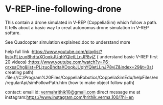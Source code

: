 # V-REP-line-following-drone
This contain a drone simulated in V-REP (CoppeliaSim) which follow a path. 
It tells about a basic way to creat autonomus drone simulation in V-REP softare.

See Quadcopter simulation explained.doc to understand more

help full link :https://www.youtube.com/playlist?list=PLjzuoBhdtaXOoqkJUqhYQletLLnJP8vjZ ( understand basic V-REP first 20 videos)
               :https://www.youtube.com/watch?v=P6-qrxsaChg&list=PLjzuoBhdtaXOoqkJUqhYQletLLnJP8vjZ&index=29&t=0s( creating path)
               :file:///C:/Program%20Files/CoppeliaRobotics/CoppeliaSimEdu/helpFiles/en/regularApi/simFollowPath.htm (how to make object follow path)

contact:
  email id: vermahrithik10@gmail.com
  direct message me at instagram:https://www.instagram.com/hrithik.verma.100/?hl=en

